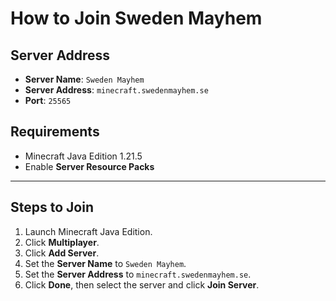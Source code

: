# How to Join Sweden Mayhem

## Server Address

* **Server Name**: `Sweden Mayhem`
* **Server Address**: `minecraft.swedenmayhem.se`
* **Port**: `25565`

## Requirements

- Minecraft Java Edition 1.21.5
- Enable **Server Resource Packs**

---

## Steps to Join

1. Launch Minecraft Java Edition.
2. Click **Multiplayer**.
3. Click **Add Server**.
4. Set the **Server Name** to `Sweden Mayhem`.
5. Set the **Server Address** to `minecraft.swedenmayhem.se`.
6. Click **Done**, then select the server and click **Join Server**.

